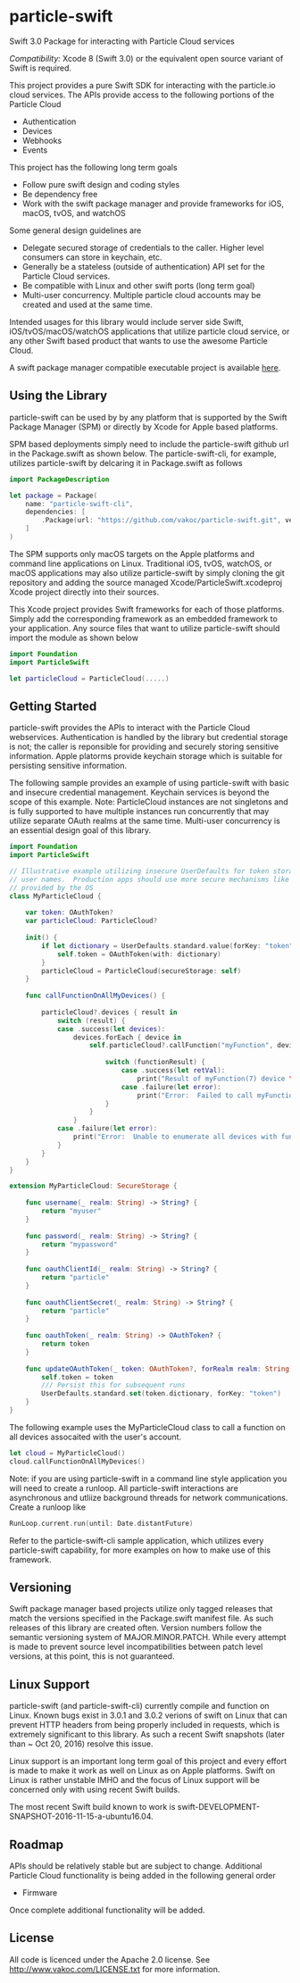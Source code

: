 # particle-swift

Swift 3.0 Package for interacting with Particle Cloud services 

*Compatibility:* Xcode 8 (Swift 3.0) or the equivalent open source variant of Swift is required.

This project provides a pure Swift SDK for interacting with the particle.io cloud services.  The 
APIs provide access to the following portions of the Particle Cloud

  * Authentication
  * Devices
  * Webhooks
  * Events

This project has the following long term goals

  * Follow pure swift design and coding styles
  * Be dependency free
  * Work with the swift package manager and provide frameworks for iOS, macOS, tvOS, and watchOS

Some general design guidelines are 

  * Delegate secured storage of credentials to the caller.  Higher level consumers can store in keychain, etc.
  * Generally be a stateless (outside of authentication) API set for the Particle Cloud services. 
  * Be compatible with Linux and other swift ports (long term goal)
  * Multi-user concurrency.  Multiple particle cloud accounts may be created and used at the same time.

Intended usages for this library would include server side Swift, iOS/tvOS/macOS/watchOS applications that utilize particle cloud service, or any other Swift based product that wants to use the awesome Particle Cloud.

A swift package manager compatible executable project is available [here](https://github.com/vakoc/particle-swift-cli). 

Using the Library
-------

particle-swift can be used by by any platform that is supported by the Swift Package Manager (SPM) or directly by Xcode for Apple based platforms.

SPM based deployments simply need to include the particle-swift github url in the Package.swift as shown below.  The particle-swift-cli, for example, utilizes particle-swift by delcaring it in Package.swift as follows

```swift
import PackageDescription

let package = Package(
    name: "particle-swift-cli",
    dependencies: [
        .Package(url: "https://github.com/vakoc/particle-swift.git", versions: Version(0,0,0)...Version(1,0,0)),
    ]
)
```

The SPM supports only macOS targets on the Apple platforms and command line applications on Linux.  Traditional iOS, tvOS, watchOS, or macOS applications may also utilize particle-swift by simply cloning the git repository and adding the source managed Xcode/ParticleSwift.xcodeproj Xcode project directly into their sources.  

This Xcode project provides Swift frameworks for each of those platforms.  Simply add the corresponding framework as an embedded framework to your application.  Any source files that want to utilize particle-swift should import the module as shown below

```swift
import Foundation
import ParticleSwift

let particleCloud = ParticleCloud(.....)
```

Getting Started
-------
particle-swift provides the APIs to interact with the Particle Cloud webservices.  Authentication is handled by the library but credential storage is not; the caller is reponsible for providing and securely storing sensitive information.  Apple platorms provide keychain storage which is suitable for persisting sensitive information.  

The following sample provides an example of using particle-swift with basic and  insecure credential management.  Keychain services is beyond the scope of this example.  Note:  ParticleCloud instances are not singletons and is fully supported to have multiple instances run concurrently that may utilize separate OAuth realms at the same time.  Multi-user concurrency is an essential design goal of this library.

```swift
import Foundation
import ParticleSwift

// Illustrative example utilizing insecure UserDefaults for token storage and hard coded
// user names.  Production apps should use more secure mechanisms like the Keychain services 
// provided by the OS
class MyParticleCloud {
    
    var token: OAuthToken?
    var particleCloud: ParticleCloud?
    
    init() {
        if let dictionary = UserDefaults.standard.value(forKey: "token") as? Dictionary<String,Any> {
            self.token = OAuthToken(with: dictionary)
        }
        particleCloud = ParticleCloud(secureStorage: self)
    }
    
    func callFunctionOnAllMyDevices() {
        
        particleCloud?.devices { result in
            switch (result) {
            case .success(let devices):
                devices.forEach { device in
                    self.particleCloud?.callFunction("myFunction", deviceID: device.deviceID, argument: "7") { functionResult in
                        
                        switch (functionResult) {
                            case .success(let retVal):
                                print("Result of myFunction(7) device \(device.name) was \(retVal)")
                            case .failure(let error):
                                print("Error:  Failed to call myFunction(7) on device \(device.name) with error \(error)")
                        }
                    }
                }
            case .failure(let error):
                print("Error:  Unable to enumerate all devices with function \(error)")
            }
        }
    }
}

extension MyParticleCloud: SecureStorage {
    
    func username(_ realm: String) -> String? {
        return "myuser"
    }
    
    func password(_ realm: String) -> String? {
        return "mypassword"
    }
    
    func oauthClientId(_ realm: String) -> String? {
        return "particle"
    }
    
    func oauthClientSecret(_ realm: String) -> String? {
        return "particle"
    }
    
    func oauthToken(_ realm: String) -> OAuthToken? {
        return token
    }
    
    func updateOAuthToken(_ token: OAuthToken?, forRealm realm: String) {
        self.token = token
        /// Persist this for subsequent runs
        UserDefaults.standard.set(token.dictionary, forKey: "token")
    }
}
```

The following example uses the MyParticleCloud class to call a function on all devices assocaited with the user's account.

```swift
let cloud = MyParticleCloud()
cloud.callFunctionOnAllMyDevices()
```

Note:  if you are using particle-swift in a command line style application you will need to create a runloop.  All particle-swift interactions are asynchronous and utliize background threads for network communications.  Create a runloop like

```swift
RunLoop.current.run(until: Date.distantFuture)
```

Refer to the particle-swift-cli sample application, which utilizes every particle-swift capability, for more examples on how to make use of this framework.

Versioning
-------
Swift package manager based projects utilize only tagged releases that match the versions specified in the Package.swift manifest file.  As such releases of this library are created often.  Version numbers follow the semantic versioning system of MAJOR.MINOR.PATCH.  While every attempt is made to prevent source level incompatibilities between patch level versions, at this point, this is not guaranteed.  

Linux Support
-------
particle-swift (and particle-swift-cli) currently compile and function on Linux.  Known bugs exist in 3.0.1 and 3.0.2 verions of swift on Linux that can prevent HTTP headers from being properly included in requests, which is extremely significant to this library.  As such a recent Swift snapshots (later than ~ Oct 20, 2016) resolve this issue.

Linux support is an important long term goal of this project and every effort is made to make it work as well on Linux as on Apple platforms.  Swift on Linux is rather unstable IMHO and the focus of Linux support will be concerned only with using recent Swift builds.

The most recent Swift build known to work is swift-DEVELOPMENT-SNAPSHOT-2016-11-15-a-ubuntu16.04.

Roadmap
-------

APIs should be relatively stable but are subject to change.  Additional Particle Cloud functionality is being added
in the following general order

  * Firmware

Once complete additional functionality will be added.

License
-------
All code is licenced under the Apache 2.0 license.  See http://www.vakoc.com/LICENSE.txt for more information.
